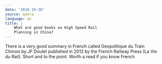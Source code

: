 ```yaml
---
date: '2018-10-30'
source: quora
language: en
title: |
    What are good books on High Speed Rail
    Planning in China?
---
```


There is a very good summary in French called Geopolitique du Train
Chinois by JF Doulet published in 2012 by the French Railway Press (La
Vie du Rail). Short and to the point. Worth a read if you know French
